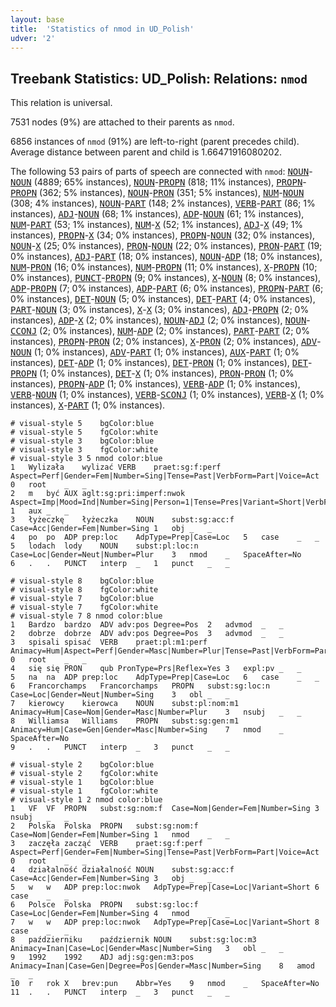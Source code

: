 ```yaml
---
layout: base
title:  'Statistics of nmod in UD_Polish'
udver: '2'
---
```


## Treebank Statistics: UD_Polish: Relations: `nmod`

This relation is universal.

7531 nodes (9%) are attached to their parents as `nmod`.

6856 instances of `nmod` (91%) are left-to-right (parent precedes child).
Average distance between parent and child is 1.66471916080202.

The following 53 pairs of parts of speech are connected with `nmod`: <tt><a href="pl-pos-NOUN.html">NOUN</a></tt>-<tt><a href="pl-pos-NOUN.html">NOUN</a></tt> (4889; 65% instances), <tt><a href="pl-pos-NOUN.html">NOUN</a></tt>-<tt><a href="pl-pos-PROPN.html">PROPN</a></tt> (818; 11% instances), <tt><a href="pl-pos-PROPN.html">PROPN</a></tt>-<tt><a href="pl-pos-PROPN.html">PROPN</a></tt> (362; 5% instances), <tt><a href="pl-pos-NOUN.html">NOUN</a></tt>-<tt><a href="pl-pos-PRON.html">PRON</a></tt> (351; 5% instances), <tt><a href="pl-pos-NUM.html">NUM</a></tt>-<tt><a href="pl-pos-NOUN.html">NOUN</a></tt> (308; 4% instances), <tt><a href="pl-pos-NOUN.html">NOUN</a></tt>-<tt><a href="pl-pos-PART.html">PART</a></tt> (148; 2% instances), <tt><a href="pl-pos-VERB.html">VERB</a></tt>-<tt><a href="pl-pos-PART.html">PART</a></tt> (86; 1% instances), <tt><a href="pl-pos-ADJ.html">ADJ</a></tt>-<tt><a href="pl-pos-NOUN.html">NOUN</a></tt> (68; 1% instances), <tt><a href="pl-pos-ADP.html">ADP</a></tt>-<tt><a href="pl-pos-NOUN.html">NOUN</a></tt> (61; 1% instances), <tt><a href="pl-pos-NUM.html">NUM</a></tt>-<tt><a href="pl-pos-PART.html">PART</a></tt> (53; 1% instances), <tt><a href="pl-pos-NUM.html">NUM</a></tt>-<tt><a href="pl-pos-X.html">X</a></tt> (52; 1% instances), <tt><a href="pl-pos-ADJ.html">ADJ</a></tt>-<tt><a href="pl-pos-X.html">X</a></tt> (49; 1% instances), <tt><a href="pl-pos-PROPN.html">PROPN</a></tt>-<tt><a href="pl-pos-X.html">X</a></tt> (34; 0% instances), <tt><a href="pl-pos-PROPN.html">PROPN</a></tt>-<tt><a href="pl-pos-NOUN.html">NOUN</a></tt> (32; 0% instances), <tt><a href="pl-pos-NOUN.html">NOUN</a></tt>-<tt><a href="pl-pos-X.html">X</a></tt> (25; 0% instances), <tt><a href="pl-pos-PRON.html">PRON</a></tt>-<tt><a href="pl-pos-NOUN.html">NOUN</a></tt> (22; 0% instances), <tt><a href="pl-pos-PRON.html">PRON</a></tt>-<tt><a href="pl-pos-PART.html">PART</a></tt> (19; 0% instances), <tt><a href="pl-pos-ADJ.html">ADJ</a></tt>-<tt><a href="pl-pos-PART.html">PART</a></tt> (18; 0% instances), <tt><a href="pl-pos-NOUN.html">NOUN</a></tt>-<tt><a href="pl-pos-ADP.html">ADP</a></tt> (18; 0% instances), <tt><a href="pl-pos-NUM.html">NUM</a></tt>-<tt><a href="pl-pos-PRON.html">PRON</a></tt> (16; 0% instances), <tt><a href="pl-pos-NUM.html">NUM</a></tt>-<tt><a href="pl-pos-PROPN.html">PROPN</a></tt> (11; 0% instances), <tt><a href="pl-pos-X.html">X</a></tt>-<tt><a href="pl-pos-PROPN.html">PROPN</a></tt> (10; 0% instances), <tt><a href="pl-pos-PUNCT.html">PUNCT</a></tt>-<tt><a href="pl-pos-PROPN.html">PROPN</a></tt> (9; 0% instances), <tt><a href="pl-pos-X.html">X</a></tt>-<tt><a href="pl-pos-NOUN.html">NOUN</a></tt> (8; 0% instances), <tt><a href="pl-pos-ADP.html">ADP</a></tt>-<tt><a href="pl-pos-PROPN.html">PROPN</a></tt> (7; 0% instances), <tt><a href="pl-pos-ADP.html">ADP</a></tt>-<tt><a href="pl-pos-PART.html">PART</a></tt> (6; 0% instances), <tt><a href="pl-pos-PROPN.html">PROPN</a></tt>-<tt><a href="pl-pos-PART.html">PART</a></tt> (6; 0% instances), <tt><a href="pl-pos-DET.html">DET</a></tt>-<tt><a href="pl-pos-NOUN.html">NOUN</a></tt> (5; 0% instances), <tt><a href="pl-pos-DET.html">DET</a></tt>-<tt><a href="pl-pos-PART.html">PART</a></tt> (4; 0% instances), <tt><a href="pl-pos-PART.html">PART</a></tt>-<tt><a href="pl-pos-NOUN.html">NOUN</a></tt> (3; 0% instances), <tt><a href="pl-pos-X.html">X</a></tt>-<tt><a href="pl-pos-X.html">X</a></tt> (3; 0% instances), <tt><a href="pl-pos-ADJ.html">ADJ</a></tt>-<tt><a href="pl-pos-PROPN.html">PROPN</a></tt> (2; 0% instances), <tt><a href="pl-pos-ADP.html">ADP</a></tt>-<tt><a href="pl-pos-X.html">X</a></tt> (2; 0% instances), <tt><a href="pl-pos-NOUN.html">NOUN</a></tt>-<tt><a href="pl-pos-ADJ.html">ADJ</a></tt> (2; 0% instances), <tt><a href="pl-pos-NOUN.html">NOUN</a></tt>-<tt><a href="pl-pos-CCONJ.html">CCONJ</a></tt> (2; 0% instances), <tt><a href="pl-pos-NUM.html">NUM</a></tt>-<tt><a href="pl-pos-ADP.html">ADP</a></tt> (2; 0% instances), <tt><a href="pl-pos-PART.html">PART</a></tt>-<tt><a href="pl-pos-PART.html">PART</a></tt> (2; 0% instances), <tt><a href="pl-pos-PROPN.html">PROPN</a></tt>-<tt><a href="pl-pos-PRON.html">PRON</a></tt> (2; 0% instances), <tt><a href="pl-pos-X.html">X</a></tt>-<tt><a href="pl-pos-PRON.html">PRON</a></tt> (2; 0% instances), <tt><a href="pl-pos-ADV.html">ADV</a></tt>-<tt><a href="pl-pos-NOUN.html">NOUN</a></tt> (1; 0% instances), <tt><a href="pl-pos-ADV.html">ADV</a></tt>-<tt><a href="pl-pos-PART.html">PART</a></tt> (1; 0% instances), <tt><a href="pl-pos-AUX.html">AUX</a></tt>-<tt><a href="pl-pos-PART.html">PART</a></tt> (1; 0% instances), <tt><a href="pl-pos-DET.html">DET</a></tt>-<tt><a href="pl-pos-ADP.html">ADP</a></tt> (1; 0% instances), <tt><a href="pl-pos-DET.html">DET</a></tt>-<tt><a href="pl-pos-PRON.html">PRON</a></tt> (1; 0% instances), <tt><a href="pl-pos-DET.html">DET</a></tt>-<tt><a href="pl-pos-PROPN.html">PROPN</a></tt> (1; 0% instances), <tt><a href="pl-pos-DET.html">DET</a></tt>-<tt><a href="pl-pos-X.html">X</a></tt> (1; 0% instances), <tt><a href="pl-pos-PRON.html">PRON</a></tt>-<tt><a href="pl-pos-PRON.html">PRON</a></tt> (1; 0% instances), <tt><a href="pl-pos-PROPN.html">PROPN</a></tt>-<tt><a href="pl-pos-ADP.html">ADP</a></tt> (1; 0% instances), <tt><a href="pl-pos-VERB.html">VERB</a></tt>-<tt><a href="pl-pos-ADP.html">ADP</a></tt> (1; 0% instances), <tt><a href="pl-pos-VERB.html">VERB</a></tt>-<tt><a href="pl-pos-NOUN.html">NOUN</a></tt> (1; 0% instances), <tt><a href="pl-pos-VERB.html">VERB</a></tt>-<tt><a href="pl-pos-SCONJ.html">SCONJ</a></tt> (1; 0% instances), <tt><a href="pl-pos-VERB.html">VERB</a></tt>-<tt><a href="pl-pos-X.html">X</a></tt> (1; 0% instances), <tt><a href="pl-pos-X.html">X</a></tt>-<tt><a href="pl-pos-PART.html">PART</a></tt> (1; 0% instances).


~~~ conllu
# visual-style 5	bgColor:blue
# visual-style 5	fgColor:white
# visual-style 3	bgColor:blue
# visual-style 3	fgColor:white
# visual-style 3 5 nmod	color:blue
1	Wylizała	wylizać	VERB	praet:sg:f:perf	Aspect=Perf|Gender=Fem|Number=Sing|Tense=Past|VerbForm=Part|Voice=Act	0	root	_	_
2	m	być	AUX	aglt:sg:pri:imperf:nwok	Aspect=Imp|Mood=Ind|Number=Sing|Person=1|Tense=Pres|Variant=Short|VerbForm=Fin	1	aux	_	_
3	łyżeczkę	łyżeczka	NOUN	subst:sg:acc:f	Case=Acc|Gender=Fem|Number=Sing	1	obj	_	_
4	po	po	ADP	prep:loc	AdpType=Prep|Case=Loc	5	case	_	_
5	lodach	lody	NOUN	subst:pl:loc:n	Case=Loc|Gender=Neut|Number=Plur	3	nmod	_	SpaceAfter=No
6	.	.	PUNCT	interp	_	1	punct	_	_

~~~


~~~ conllu
# visual-style 8	bgColor:blue
# visual-style 8	fgColor:white
# visual-style 7	bgColor:blue
# visual-style 7	fgColor:white
# visual-style 7 8 nmod	color:blue
1	Bardzo	bardzo	ADV	adv:pos	Degree=Pos	2	advmod	_	_
2	dobrze	dobrze	ADV	adv:pos	Degree=Pos	3	advmod	_	_
3	spisali	spisać	VERB	praet:pl:m1:perf	Animacy=Hum|Aspect=Perf|Gender=Masc|Number=Plur|Tense=Past|VerbForm=Part|Voice=Act	0	root	_	_
4	się	się	PRON	qub	PronType=Prs|Reflex=Yes	3	expl:pv	_	_
5	na	na	ADP	prep:loc	AdpType=Prep|Case=Loc	6	case	_	_
6	Francorchamps	Francorchamps	PROPN	subst:sg:loc:n	Case=Loc|Gender=Neut|Number=Sing	3	obl	_	_
7	kierowcy	kierowca	NOUN	subst:pl:nom:m1	Animacy=Hum|Case=Nom|Gender=Masc|Number=Plur	3	nsubj	_	_
8	Williamsa	Williams	PROPN	subst:sg:gen:m1	Animacy=Hum|Case=Gen|Gender=Masc|Number=Sing	7	nmod	_	SpaceAfter=No
9	.	.	PUNCT	interp	_	3	punct	_	_

~~~


~~~ conllu
# visual-style 2	bgColor:blue
# visual-style 2	fgColor:white
# visual-style 1	bgColor:blue
# visual-style 1	fgColor:white
# visual-style 1 2 nmod	color:blue
1	VF	VF	PROPN	subst:sg:nom:f	Case=Nom|Gender=Fem|Number=Sing	3	nsubj	_	_
2	Polska	Polska	PROPN	subst:sg:nom:f	Case=Nom|Gender=Fem|Number=Sing	1	nmod	_	_
3	zaczęła	zacząć	VERB	praet:sg:f:perf	Aspect=Perf|Gender=Fem|Number=Sing|Tense=Past|VerbForm=Part|Voice=Act	0	root	_	_
4	działalność	działalność	NOUN	subst:sg:acc:f	Case=Acc|Gender=Fem|Number=Sing	3	obj	_	_
5	w	w	ADP	prep:loc:nwok	AdpType=Prep|Case=Loc|Variant=Short	6	case	_	_
6	Polsce	Polska	PROPN	subst:sg:loc:f	Case=Loc|Gender=Fem|Number=Sing	4	nmod	_	_
7	w	w	ADP	prep:loc:nwok	AdpType=Prep|Case=Loc|Variant=Short	8	case	_	_
8	październiku	październik	NOUN	subst:sg:loc:m3	Animacy=Inan|Case=Loc|Gender=Masc|Number=Sing	3	obl	_	_
9	1992	1992	ADJ	adj:sg:gen:m3:pos	Animacy=Inan|Case=Gen|Degree=Pos|Gender=Masc|Number=Sing	8	amod	_	_
10	r	rok	X	brev:pun	Abbr=Yes	9	nmod	_	SpaceAfter=No
11	.	.	PUNCT	interp	_	3	punct	_	_

~~~


